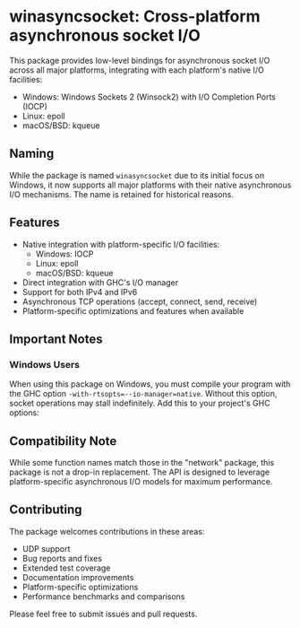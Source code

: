 # winasyncsocket: Cross-platform asynchronous socket I\/O

This package provides low-level bindings for asynchronous socket I\/O across all major platforms, integrating with each platform's native I\/O facilities:

- Windows: Windows Sockets 2 (Winsock2) with I\/O Completion Ports (IOCP)
- Linux: epoll
- macOS/BSD: kqueue

## Naming

While the package is named `winasyncsocket` due to its initial focus on Windows, it now supports all major platforms with their native asynchronous I\/O mechanisms. The name is retained for historical reasons.

## Features

- Native integration with platform-specific I\/O facilities:
  - Windows: IOCP
  - Linux: epoll
  - macOS/BSD: kqueue
- Direct integration with GHC's I\/O manager
- Support for both IPv4 and IPv6
- Asynchronous TCP operations (accept, connect, send, receive)
- Platform-specific optimizations and features when available

## Important Notes

### Windows Users

When using this package on Windows, you must compile your program with the GHC option `-with-rtsopts=--io-manager=native`. Without this option, socket operations may stall indefinitely. Add this to your project's GHC options:

## Compatibility Note

While some function names match those in the "network" package, this package is not a drop-in replacement. The API is designed to leverage platform-specific asynchronous I\/O models for maximum performance.

## Contributing

The package welcomes contributions in these areas:

- UDP support
- Bug reports and fixes
- Extended test coverage
- Documentation improvements
- Platform-specific optimizations
- Performance benchmarks and comparisons

Please feel free to submit issues and pull requests.

